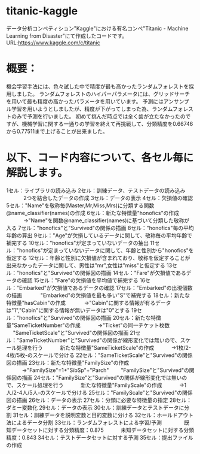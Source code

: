 # titanic-kaggle

データ分析コンペティション"Kaggle"における有名コンペ"Titanic - Machine Learning from Disaster"にて作成したコードです。
URL:https://www.kaggle.com/c/titanic

# 概要：
機会学習手法には、色々試した中で精度が最も高かったランダムフォレストを採用しました。
ランダムフォレストのハイパーパラメータには、グリッドサーチを用いて最も精度の高かったパラメータを用いています。
予測にはアンサンブル学習を用いようとしましたが、精度が下がってしまった為、ランダムフォレストのみで予測を行いました。
初めて挑んだ時点では全く歯が立たなかったのですが、機械学習に関する一通りの学習を終えて再挑戦して、分類精度を0.66746から0.77511まで上げることが出来ました。

# 以下、コード内容について、各セル毎に解説します。
1セル：ライブラリの読み込み
2セル：訓練データ、テストデータの読み込み
　　 　2つを結合したデータの作成
3セル：データの表示
4セル：欠損値の確認
5セル："Name"を敬称毎(Master,Mr,Miss,Mrs)に分類する関数@name_classifier(names)の作成
6セル：新たな特徴量"honofics"の作成
　　　 →"Name"を関数@name_classifier(names)に基づいて分類した敬称が入る
7セル："honofics"と"Survived"の関係の描画
8セル："honofics"毎の平均年齢の算出
9セル："Age"が欠損しているデータに関して、敬称毎の平均年齢で補完する
10セル："honofics"が定まっていないデータの抽出
11セル："honofics"が定まっていないデータに関して、年齢と性別から"honofics"を仮定する
12セル：年齢と性別に欠損値が含まれており、敬称を仮定することが出来なかったデータに関して、男性は"mr",女性は"miss"と仮定する
13セル："honofics"と"Survived"の関係図の描画
14セル："Fare"が欠損値であるデータの確認
15セル："Fare"の欠損値を平均値で補完する
16セル："Embarked"が欠損値であるデータの確認
17セル："Embarked"の出現個数の描画
　　　  "Embarked"の欠損値を最も多い"S"で補完する
18セル：新たな特徴量"hasCabin"の作成
　　　  →"Cabin"に関する情報が有るデータは"1","Cabin"に関する情報が無いデータは"0"とする
19セル："honofics"と"Survived"の関係図の描画
20セル：新たな特徴量"SameTicketNumber"の作成
  　　　→"Ticket"の同一チケット枚数
     　 "SameTicketScale"と"Survived"の関係図の描画
21セル："SameTicketNumber"と"Survived"の関係が線形変化では無いので、スケール処理を行う
  　　　新たな特徴量"SameTicketScale"の作成
  　　　→1枚/2-4枚/5枚-のスケールで分ける
22セル："SameTicketScale"と"Survived"の関係図の描画
23セル：新たな特徴量"FamilySize"の作成
  　　　→"FamilySize"=1+"SibSp"+"Parch"
     　　"FamilySize"と"Survived"の関係図の描画
24セル："FamilySize"と"Survived"の関係が線形変化では無いので、スケール処理を行う
  　　　新たな特徴量"FamilyScale"の作成
  　　　→1人/2-4人/5人-のスケールで分ける
25セル："FamilyScale"と"Survived"の関係図の描画
26セル：データの表示
27セル：分類に必要な特徴量の指定
28セル：ダミー変数化
29セル：データの表示
30セル：訓練データとテストデータに分割
31セル：訓練データを説明変数と目的変数に分ける
32セル：ホールドアウト法によるデータ分割
33セル：ランダムフォレストによる学習/予測
　　　　既知データセットに対する分類精度：0.875
  　　　未知データセットに対する分類精度：0.843
34セル：テストデータセットに対する予測
35セル：提出ファイルの作成    

